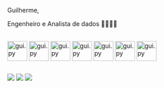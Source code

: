 Guilherme,

Engenheiro e Analista de dados 👨‍🔧🧑‍💻



<div style="display: inline_block"><br>

<img align ="center" alt="gui.py" height ="45" width="45" src="https://cdn.jsdelivr.net/gh/devicons/devicon/icons/python/python-original-wordmark.svg"/>
<img align ="center" alt="gui.py" height ="45" width="45" src="https://cdn.jsdelivr.net/gh/devicons/devicon/icons/pandas/pandas-original-wordmark.svg" />
<img align ="center" alt="gui.py" height ="45" width="45" src="https://cdn.jsdelivr.net/gh/devicons/devicon/icons/mysql/mysql-original-wordmark.svg" />
<img align ="center" alt="gui.py" height ="45" width="45" src="https://cdn.jsdelivr.net/gh/devicons/devicon/icons/postgresql/postgresql-original-wordmark.svg" />
<img align ="center" alt="gui.py" height ="45" width="45" src="https://cdn.jsdelivr.net/gh/devicons/devicon/icons/amazonwebservices/amazonwebservices-original-wordmark.svg" />
<img align ="center" alt="gui.py" height ="45" width="45" src="https://cdn.jsdelivr.net/gh/devicons/devicon/icons/googlecloud/googlecloud-original-wordmark.svg" />
<img align ="center" alt="gui.py" height ="45" width="45" src="https://cdn.jsdelivr.net/gh/devicons/devicon/icons/azure/azure-original-wordmark.svg" />
            
</div>

##


<div> 


<a href = "mailto:guilhermecomercial12@gmail.com"><img src="https://img.shields.io/badge/Gmail-D14836?style=for-the-badge&logo=gmail&logoColor=white" target="_blank"></a>
<a href="https://www.linkedin.com/in/guilherme-custodio-/" target="_blank"><img src="https://img.shields.io/badge/-LinkedIn-%230077B5?style=for-the-badge&logo=linkedin&logoColor=white" target="_blank"></a> 
<a href="https://github.com/GuilhermeeCustodio" target="_blank"><img src="https://img.shields.io/badge/GitHub-100000?style=for-the-badge&logo=github&logoColor=white"></a>


</div>
